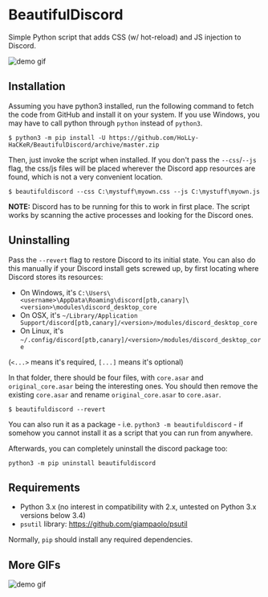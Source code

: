 BeautifulDiscord
================

Simple Python script that adds CSS (w/ hot-reload) and JS injection to Discord.

![demo gif](http://i.imgur.com/xq4HS5f.gif)

## Installation

Assuming you have python3 installed, run the following command to fetch the 
code from GitHub and install it on your system. If you use Windows, you may 
have to call python through `python` instead of `python3`.

```
$ python3 -m pip install -U https://github.com/HoLLy-HaCKeR/BeautifulDiscord/archive/master.zip
```

Then, just invoke the script when installed. If you don't pass the `--css`/`--js` 
flag, the css/js files will be placed wherever the Discord app resources are 
found, which is not a very convenient location.

```
$ beautifuldiscord --css C:\mystuff\myown.css --js C:\mystuff\myown.js
```

**NOTE:** Discord has to be running for this to work in first place.
The script works by scanning the active processes and looking for the Discord ones.

## Uninstalling

Pass the `--revert` flag to restore Discord to its initial state. You can also do this manually if your Discord
install gets screwed up, by first locating where Discord stores its resources:

- On Windows, it's `C:\Users\<username>\AppData\Roaming\discord[ptb,canary]\<version>\modules\discord_desktop_core`
- On OSX, it's `~/Library/Application Support/discord[ptb,canary]/<version>/modules/discord_desktop_core`
- On Linux, it's `~/.config/discord[ptb,canary]/<version>/modules/discord_desktop_core`

(`<...>` means it's required, `[...]` means it's optional)

In that folder, there should be four files, with `core.asar` and `original_core.asar` being the interesting ones.
You should then remove the existing `core.asar` and rename `original_core.asar` to `core.asar`.

```
$ beautifuldiscord --revert
```

You can also run it as a package - i.e. `python3 -m beautifuldiscord` - if somehow you cannot
install it as a script that you can run from anywhere.

Afterwards, you can completely uninstall the discord package too:

```
python3 -m pip uninstall beautifuldiscord
```

## Requirements

- Python 3.x (no interest in compatibility with 2.x, untested on Python 3.x versions below 3.4)
- `psutil` library: https://github.com/giampaolo/psutil

Normally, `pip` should install any required dependencies.

## More GIFs

![demo gif](http://i.imgur.com/w0bQOJ6.gif)
